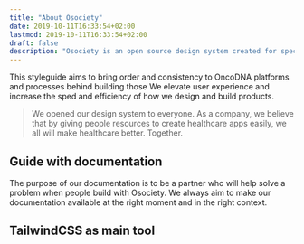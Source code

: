 ```yaml
---
title: "About Osociety"
date: 2019-10-11T16:33:54+02:00
lastmod: 2019-10-11T16:33:54+02:00
draft: false
description: "Osociety is an open source design system created for specific needs of OncoDNA healthcare applications ecosystems." 
---
```


This styleguide aims to bring order and consistency to OncoDNA platforms and processes behind building those We elevate user experience and increase the sped and efficiency of how we design and build products.

> We opened our design system to everyone. As a company, we believe that by giving people resources to create healthcare apps easily, we all will make healthcare better. Together.



## Guide with documentation

The purpose of our documentation is to be a partner who will help solve a problem when people build with Osociety. We always aim to make our documentation available at the right moment and in the right context.

## TailwindCSS as main tool
